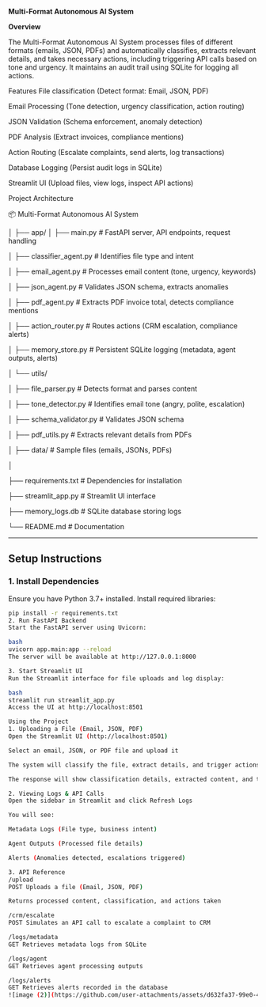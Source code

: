 **Multi-Format Autonomous AI System**

**Overview**

The Multi-Format Autonomous AI System processes files of different formats (emails, JSON, PDFs) and automatically classifies, extracts relevant details, and takes necessary actions, including triggering API calls based on tone and urgency. It maintains an audit trail using SQLite for logging all actions.

Features
File classification (Detect format: Email, JSON, PDF)

Email Processing (Tone detection, urgency classification, action routing)

JSON Validation (Schema enforcement, anomaly detection)

PDF Analysis (Extract invoices, compliance mentions)

Action Routing (Escalate complaints, send alerts, log transactions)

Database Logging (Persist audit logs in SQLite)

Streamlit UI (Upload files, view logs, inspect API actions)

Project Architecture

📦 Multi-Format Autonomous AI System

│
├── app/
│   ├── main.py               # FastAPI server, API endpoints, request handling

│   ├── classifier_agent.py   # Identifies file type and intent

│   ├── email_agent.py        # Processes email content (tone, urgency, keywords)

│   ├── json_agent.py         # Validates JSON schema, extracts anomalies

│   ├── pdf_agent.py          # Extracts PDF invoice total, detects compliance mentions

│   ├── action_router.py      # Routes actions (CRM escalation, compliance alerts)

│   ├── memory_store.py       # Persistent SQLite logging (metadata, agent outputs, alerts)

│   └── utils/

│       ├── file_parser.py    # Detects format and parses content

│       ├── tone_detector.py  # Identifies email tone (angry, polite, escalation)

│       ├── schema_validator.py  # Validates JSON schema

│       ├── pdf_utils.py      # Extracts relevant details from PDFs

│
├── data/                     # Sample files (emails, JSONs, PDFs)

│

├── requirements.txt          # Dependencies for installation

├── streamlit_app.py          # Streamlit UI interface

├── memory_logs.db            # SQLite database storing logs

└── README.md                 # Documentation

---

## Setup Instructions

### 1. Install Dependencies
Ensure you have Python 3.7+ installed. Install required libraries:
```bash
pip install -r requirements.txt
2. Run FastAPI Backend
Start the FastAPI server using Uvicorn:

bash
uvicorn app.main:app --reload
The server will be available at http://127.0.0.1:8000

3. Start Streamlit UI
Run the Streamlit interface for file uploads and log display:

bash
streamlit run streamlit_app.py
Access the UI at http://localhost:8501

Using the Project
1. Uploading a File (Email, JSON, PDF)
Open the Streamlit UI (http://localhost:8501)

Select an email, JSON, or PDF file and upload it

The system will classify the file, extract details, and trigger actions if required

The response will show classification details, extracted content, and triggered API calls

2. Viewing Logs & API Calls
Open the sidebar in Streamlit and click Refresh Logs

You will see:

Metadata Logs (File type, business intent)

Agent Outputs (Processed file details)

Alerts (Anomalies detected, escalations triggered)

3. API Reference
/upload
POST Uploads a file (Email, JSON, PDF)

Returns processed content, classification, and actions taken

/crm/escalate
POST Simulates an API call to escalate a complaint to CRM

/logs/metadata
GET Retrieves metadata logs from SQLite

/logs/agent
GET Retrieves agent processing outputs

/logs/alerts
GET Retrieves alerts recorded in the database
![image (2)](https://github.com/user-attachments/assets/d632fa37-99e0-4704-8fbf-58d1ccf21d28)

